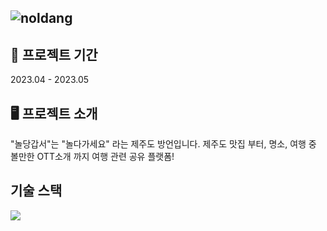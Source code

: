 ![noldang](https://github.com/aengdu/noldang/assets/68989001/6876c5dc-5204-4e67-889b-40f586041627)
-----
📆 프로젝트 기간
-----
2023.04 - 2023.05

🖥️ 프로젝트 소개
-----
"놀당갑서"는 "놀다가세요" 라는 제주도 방언입니다. 제주도 맛집 부터, 명소, 여행 중 볼만한 OTT소개 까지 여행 관련 공유 플랫폼!

기술 스택
-----
<img src="https://img.shields.io/badge/springboot-6DB33F?style=for-the-badge&logo=springboot&logoColor=white">

